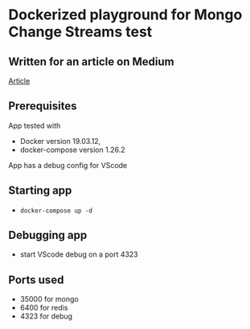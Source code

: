 # Dockerized playground for Mongo Change Streams test

## Written for an article on Medium

[Article](https://medium.com/@oleksandr.k/how-to-play-with-docker-node-mongodb-change-stream-c42e45cc84a4) 

## Prerequisites

App tested with

- Docker version 19.03.12,
- docker-compose version 1.26.2

App has a debug config for VScode

## Starting app

- ```docker-compose up -d```

## Debugging app

- start VScode debug on a port 4323

## Ports used

- 35000 for mongo
- 6400 for redis
- 4323 for debug
